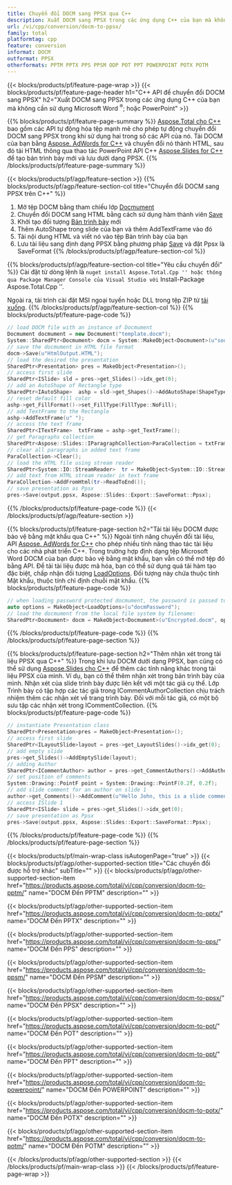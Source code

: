 ```yaml
---
title: Chuyển đổi DOCM sang PPSX qua C++
description: Xuất DOCM sang PPSX trong các ứng dụng C++ của bạn mà không cần sử dụng Microsoft Word của PowerPoint
url: /vi/cpp/conversion/docm-to-ppsx/
family: total
platformtag: cpp
feature: conversion
informat: DOCM
outformat: PPSX
otherformats: PPTM PPTX PPS PPSM ODP POT PPT POWERPOINT POTX POTM
---
```

{{< blocks/products/pf/feature-page-wrap >}}
{{< blocks/products/pf/feature-page-header h1="C++ API để chuyển đổi DOCM sang PPSX" h2="Xuất DOCM sang PPSX trong các ứng dụng C++ của bạn mà không cần sử dụng Microsoft Word <sup>&reg;</sup>; hoặc PowerPoint" >}}

{{% blocks/products/pf/feature-page-summary %}}
[Aspose.Total cho C++](https://products.aspose.com/total/cpp/) bao gồm các API tự động hóa tệp mạnh mẽ cho phép tự động chuyển đổi DOCM sang PPSX trong khi sử dụng hai trong số các API của nó. Tải DOCM của bạn bằng [Aspose. AdWords for C++](https://products.aspose.com/words/cpp/) và chuyển đổi nó thành HTML, sau đó tải HTML thông qua thao tác PowerPoint API C++ [Aspose.Slides for C++]( https://products.aspose.com/slides/cpp/) để tạo bản trình bày mới và lưu dưới dạng PPSX. 
{{% /blocks/products/pf/feature-page-summary  %}}

{{< blocks/products/pf/agp/feature-section >}}
{{% blocks/products/pf/agp/feature-section-col title="Chuyển đổi DOCM sang PPSX trên C++" %}}
1. Mở tệp DOCM bằng tham chiếu lớp [Docmument](https://reference.aspose.com/words/cpp/class/aspose.words.docmument)
2. Chuyển đổi DOCM sang HTML bằng cách sử dụng hàm thành viên [Save](https://reference.aspose.com/words/cpp/class/aspose.words.docmument#save_stdbasicostream_saveoptions)
3. Khởi tạo đối tượng [Bản trình bày](https://reference.aspose.com/slides/cpp/class/aspose.slides.presentation) mới
4. Thêm AutoShape trong slide của bạn và thêm AddTextFrame vào đó
5. Tải nội dung HTML và viết nó vào tệp Bản trình bày của bạn
6. Lưu tài liệu sang định dạng PPSX bằng phương pháp [Save](https://reference.aspose.com/slides/cpp/class/aspose.slides.presentation#afcd59ec697bf05c10f78c3869de2ec9e) và đặt Ppsx là SaveFormat
{{% /blocks/products/pf/agp/feature-section-col %}}

{{% blocks/products/pf/agp/feature-section-col title="Yêu cầu chuyển đổi" %}}
Cài đặt từ dòng lệnh là `` nuget install Aspose.Total.Cpp '' hoặc thông qua Package Manager Console của Visual Studio với `` Install-Package Aspose.Total.Cpp ''.

Ngoài ra, tải trình cài đặt MSI ngoại tuyến hoặc DLL trong tệp ZIP từ [tải xuống](https://downloads.aspose.com/total/cpp).
{{% /blocks/products/pf/agp/feature-section-col %}}
{{% blocks/products/pf/feature-page-code %}}

```cpp
// load DOCM file with an instance of Docmument
Docmument docmument = new Docmument("template.docm");
System::SharedPtr<Docmument> docm = System::MakeObject<Docmument>(u"sourceFile.docm");
// save the docmument in HTML file format
docm->Save(u"HtmlOutput.HTML");
// load the desired the presentation
SharedPtr<Presentation> pres = MakeObject<Presentation>();
// access first slide
SharedPtr<ISlide> sld = pres->get_Slides()->idx_get(0);
// add an AutoShape of Rectangle type
SharedPtr<IAutoShape>  ashp = sld->get_Shapes()->AddAutoShape(ShapeType::Rectangle, 10, 10, 700, 500);
// reset default fill color
ashp->get_FillFormat()->set_FillType(FillType::NoFill);
// add TextFrame to the Rectangle
ashp->AddTextFrame(u" ");
// access the text frame
SharedPtr<ITextFrame>  txtFrame = ashp->get_TextFrame();
// get Paragraphs collection
SharedPtr<Aspose::Slides::IParagraphCollection>ParaCollection = txtFrame->get_Paragraphs();
// clear all paragraphs in added text frame
ParaCollection->Clear();
// load the HTML file using stream reader
SharedPtr<System::IO::StreamReader>  tr = MakeObject<System::IO::StreamReader>(HtmlOutput.HTML);
// add text from HTML stream reader in text frame
ParaCollection->AddFromHtml(tr->ReadToEnd());
// save presentation as Ppsx
pres->Save(output.ppsx, Aspose::Slides::Export::SaveFormat::Ppsx);                  
```

{{% /blocks/products/pf/feature-page-code %}}
{{< /blocks/products/pf/agp/feature-section >}}

{{% blocks/products/pf/feature-page-section  h2="Tải tài liệu DOCM được bảo vệ bằng mật khẩu qua C++" %}}
Ngoài tính năng chuyển đổi tài liệu, API [Aspose. AdWords for C++](https://products.aspose.com/words/cpp/) cho phép nhiều tính năng thao tác tài liệu cho các nhà phát triển C++. Trong trường hợp định dạng tệp Microsoft Word DOCM của bạn được bảo vệ bằng mật khẩu, bạn vẫn có thể mở tệp đó bằng API. Để tải tài liệu được mã hóa, bạn có thể sử dụng quá tải hàm tạo đặc biệt, chấp nhận đối tượng [LoadOptions](https://reference.aspose.com/words/cpp/class/aspose.words.loading.load_options). Đối tượng này chứa thuộc tính Mật khẩu, thuộc tính chỉ định chuỗi mật khẩu.
{{% blocks/products/pf/feature-page-code %}}

```cpp
// when loading password protected docmument, the password is passed to the docmument's constructor using a LoadOptions object.
auto options = MakeObject<LoadOptions>(u"docmPassword");
// load the docmument from the local file system by filename:
SharedPtr<Docmument> docm = MakeObject<Docmument>(u"Encrypted.docm", options);
```
{{% /blocks/products/pf/feature-page-code  %}}
{{% /blocks/products/pf/feature-page-section %}}

{{% blocks/products/pf/feature-page-section  h2="Thêm nhận xét trong tài liệu PPSX qua C++" %}}
Trong khi lưu DOCM dưới dạng PPSX, bạn cũng có thể sử dụng [Aspose.Slides cho C++](https://products.aspose.com/slides/cpp/) để thêm các tính năng khác trong tài liệu PPSX của mình. Ví dụ, bạn có thể thêm nhận xét trong bản trình bày của mình. Nhận xét của slide trình bày được liên kết với một tác giả cụ thể. Lớp Trình bày có tập hợp các tác giả trong ICommentAuthorCollection chịu trách nhiệm thêm các nhận xét về trang trình bày. Đối với mỗi tác giả, có một bộ sưu tập các nhận xét trong ICommentCollection.
{{% blocks/products/pf/feature-page-code %}}

```cpp
// instantiate Presentation class
SharedPtr<Presentation>pres = MakeObject<Presentation>();
// access first slide
SharedPtr<ILayoutSlide>layout = pres->get_LayoutSlides()->idx_get(0);
// add empty slide
pres->get_Slides()->AddEmptySlide(layout);
// adding Author
SharedPtr<ICommentAuthor> author = pres->get_CommentAuthors()->AddAuthor(u"John Doe", u"MF");
// set position of comments
System::Drawing::PointF point = System::Drawing::PointF(0.2f, 0.2f);
// add slide comment for an author on slide 1
author->get_Comments()->AddComment(u"Hello John, this is a slide comment", pres->get_Slides()->idx_get(1), point, DateTime::get_Now());
// access ISlide 1
SharedPtr<ISlide> slide = pres->get_Slides()->idx_get(0);
// save presentation as Ppsx
pres->Save(output.ppsx, Aspose::Slides::Export::SaveFormat::Ppsx);  
```
{{% /blocks/products/pf/feature-page-code  %}}
{{% /blocks/products/pf/feature-page-section %}}

{{< blocks/products/pf/main-wrap-class isAutogenPage="true" >}}
{{< blocks/products/pf/agp/other-supported-section title="Các chuyển đổi được hỗ trợ khác" subTitle="" >}}
{{< blocks/products/pf/agp/other-supported-section-item href="https://products.aspose.com/total/vi/cpp/conversion/docm-to-pptm/" name="DOCM Đến PPTM" description="" >}}

{{< blocks/products/pf/agp/other-supported-section-item href="https://products.aspose.com/total/vi/cpp/conversion/docm-to-pptx/" name="DOCM Đến PPTX" description="" >}}

{{< blocks/products/pf/agp/other-supported-section-item href="https://products.aspose.com/total/vi/cpp/conversion/docm-to-pps/" name="DOCM Đến PPS" description="" >}}

{{< blocks/products/pf/agp/other-supported-section-item href="https://products.aspose.com/total/vi/cpp/conversion/docm-to-ppsm/" name="DOCM Đến PPSM" description="" >}}

{{< blocks/products/pf/agp/other-supported-section-item href="https://products.aspose.com/total/vi/cpp/conversion/docm-to-ppsx/" name="DOCM Đến PPSX" description="" >}}

{{< blocks/products/pf/agp/other-supported-section-item href="https://products.aspose.com/total/vi/cpp/conversion/docm-to-pot/" name="DOCM Đến POT" description="" >}}

{{< blocks/products/pf/agp/other-supported-section-item href="https://products.aspose.com/total/vi/cpp/conversion/docm-to-ppt/" name="DOCM Đến PPT" description="" >}}

{{< blocks/products/pf/agp/other-supported-section-item href="https://products.aspose.com/total/vi/cpp/conversion/docm-to-powerpoint/" name="DOCM Đến POWERPOINT" description="" >}}

{{< blocks/products/pf/agp/other-supported-section-item href="https://products.aspose.com/total/vi/cpp/conversion/docm-to-potx/" name="DOCM Đến POTX" description="" >}}

{{< blocks/products/pf/agp/other-supported-section-item href="https://products.aspose.com/total/vi/cpp/conversion/docm-to-potm/" name="DOCM Đến POTM" description="" >}}


{{< /blocks/products/pf/agp/other-supported-section >}}
{{< /blocks/products/pf/main-wrap-class >}}
{{< /blocks/products/pf/feature-page-wrap >}}